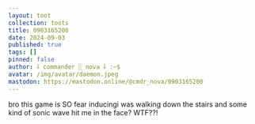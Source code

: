 ```yaml
---
layout: toot
collection: toots
title: 0903165200
date: 2024-09-03
published: true
tags: []
pinned: false
author: ⸸ commander ░ nova ⸸ :~$
avatar: /img/avatar/daemon.jpeg
mastodon: https://mastodon.online/@cmdr_nova/0903165200
---
```


bro this game is SO fear inducingi was walking down the stairs and some kind of sonic wave hit me in the face? WTF??!
